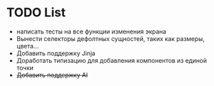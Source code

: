 # TODO List
* написать тесты на все функции изменения экрана
* Вынести селекторы дефолтных сущностей, таких как размеры, цвета...
* Добавить поддержку Jinja
* Доработать типизацию для добавления компонентов из единой точки
* ~~Добавить поддержку AI~~